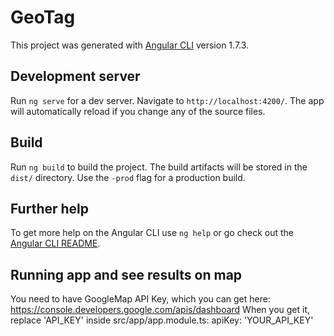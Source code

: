 # GeoTag

This project was generated with [Angular CLI](https://github.com/angular/angular-cli) version 1.7.3.

## Development server

Run `ng serve` for a dev server. Navigate to `http://localhost:4200/`. The app will automatically reload if you change any of the source files.

## Build

Run `ng build` to build the project. The build artifacts will be stored in the `dist/` directory. Use the `-prod` flag for a production build.

## Further help

To get more help on the Angular CLI use `ng help` or go check out the [Angular CLI README](https://github.com/angular/angular-cli/blob/master/README.md).

## Running app and see results on map

You need to have GoogleMap API Key, which you can get here:
https://console.developers.google.com/apis/dashboard
When you get it, replace 'API_KEY' inside src/app/app.module.ts:
apiKey: 'YOUR_API_KEY'
